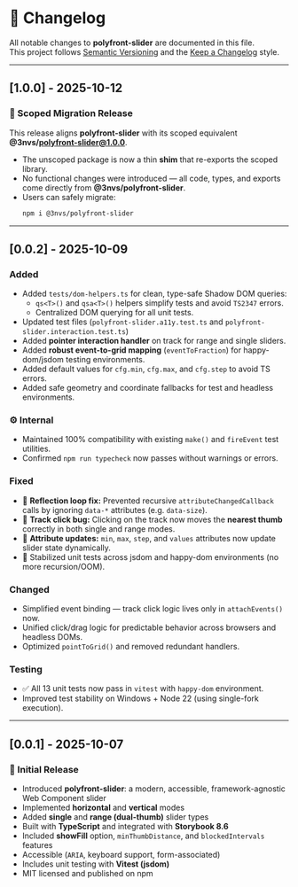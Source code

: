 # 🧾 Changelog

All notable changes to **polyfront-slider** are documented in this file.  
This project follows [Semantic Versioning](https://semver.org/) and the [Keep a Changelog](https://keepachangelog.com/) style.


---

## [1.0.0] - 2025-10-12
### 🔁 Scoped Migration Release
This release aligns **polyfront-slider** with its scoped equivalent **@3nvs/polyfront-slider@1.0.0**.

- The unscoped package is now a thin **shim** that re-exports the scoped library.  
- No functional changes were introduced — all code, types, and exports come directly from **@3nvs/polyfront-slider**.  
- Users can safely migrate:
  ```bash
  npm i @3nvs/polyfront-slider

---

## [0.0.2] - 2025-10-09
### Added
- Added `tests/dom-helpers.ts` for clean, type-safe Shadow DOM queries:
  - `qs<T>()` and `qsa<T>()` helpers simplify tests and avoid `TS2347` errors.
  - Centralized DOM querying for all unit tests.
- Updated test files (`polyfront-slider.a11y.test.ts` and `polyfront-slider.interaction.test.ts`)
- Added **pointer interaction handler** on track for range and single sliders.
- Added **robust event-to-grid mapping** (`eventToFraction`) for happy-dom/jsdom testing environments.
- Added default values for `cfg.min`, `cfg.max`, and `cfg.step` to avoid TS errors.
- Added safe geometry and coordinate fallbacks for test and headless environments.

### ⚙️ Internal
- Maintained 100% compatibility with existing `make()` and `fireEvent` test utilities.
- Confirmed `npm run typecheck` now passes without warnings or errors.

### Fixed
- 🐛 **Reflection loop fix:** Prevented recursive `attributeChangedCallback` calls by ignoring `data-*` attributes (e.g. `data-size`).
- 🧭 **Track click bug:** Clicking on the track now moves the **nearest thumb** correctly in both single and range modes.
- 🔢 **Attribute updates:** `min`, `max`, `step`, and `values` attributes now update slider state dynamically.
- 🧱 Stabilized unit tests across jsdom and happy-dom environments (no more recursion/OOM).

### Changed
- Simplified event binding — track click logic lives only in `attachEvents()` now.
- Unified click/drag logic for predictable behavior across browsers and headless DOMs.
- Optimized `pointToGrid()` and removed redundant handlers.

### Testing
- ✅ All 13 unit tests now pass in `vitest` with `happy-dom` environment.
- Improved test stability on Windows + Node 22 (using single-fork execution).

---

## [0.0.1] - 2025-10-07
### 🎉 Initial Release
- Introduced **polyfront-slider**: a modern, accessible, framework-agnostic Web Component slider  
- Implemented **horizontal** and **vertical** modes  
- Added **single** and **range (dual-thumb)** slider types  
- Built with **TypeScript** and integrated with **Storybook 8.6**  
- Included **showFill** option, `minThumbDistance`, and `blockedIntervals` features  
- Accessible (`ARIA`, keyboard support, form-associated)  
- Includes unit testing with **Vitest (jsdom)**  
- MIT licensed and published on npm
